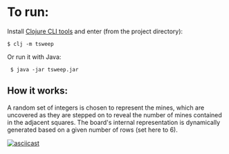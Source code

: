 # To run:

Install [Clojure CLI tools](https://clojure.org/guides/getting_started) and enter (from the project directory):

    $ clj -m tsweep
    
Or run it with Java:
 
     $ java -jar tsweep.jar

## How it works:

A random set of integers is chosen to represent the mines, which are uncovered as they are stepped on to reveal the number of mines contained in the adjacent squares. The board's internal representation is dynamically generated based on a given number of rows (set here to 6).

[![asciicast](https://asciinema.org/a/177672.png)](https://asciinema.org/a/177672)
